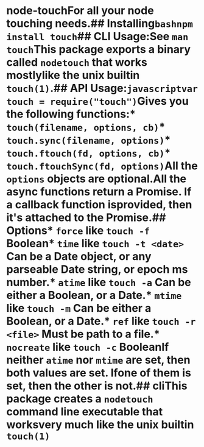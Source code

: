 # node-touchFor all your node touching needs.## Installing```bashnpm install touch```## CLI Usage:See `man touch`This package exports a binary called `nodetouch` that works mostlylike the unix builtin `touch(1)`.## API Usage:```javascriptvar touch = require("touch")```Gives you the following functions:* `touch(filename, options, cb)`* `touch.sync(filename, options)`* `touch.ftouch(fd, options, cb)`* `touch.ftouchSync(fd, options)`All the `options` objects are optional.All the async functions return a Promise.  If a callback function isprovided, then it's attached to the Promise.## Options* `force` like `touch -f` Boolean* `time` like `touch -t <date>` Can be a Date object, or any parseable  Date string, or epoch ms number.* `atime` like `touch -a` Can be either a Boolean, or a Date.* `mtime` like `touch -m` Can be either a Boolean, or a Date.* `ref` like `touch -r <file>` Must be path to a file.* `nocreate` like `touch -c` BooleanIf neither `atime` nor `mtime` are set, then both values are set.  Ifone of them is set, then the other is not.## cliThis package creates a `nodetouch` command line executable that worksvery much like the unix builtin `touch(1)`